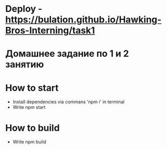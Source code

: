 # Deploy - https://bulation.github.io/Hawking-Bros-Interning/task1

# Домашнее задание по 1 и 2 занятию

# How to start
- Install dependencies via commans 'npm i' in terminal
- Write npm start

# How to build
- Write npm build